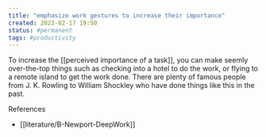 ```yaml
---
title: "emphasize work gestures to increase their importance"
created: 2023-02-17 19:50
status: #permanent
tags: #productivity 
---
```


To increase the [[perceived importance of a task]], you can make seemly over-the-top things such as checking into a hotel to do the work, or flying to a remote island to get the work done. There are plenty of famous people from J. K. Rowling to William Shockley who have done things like this in the past.

References
- [[literature/B-Newport-DeepWork]]
